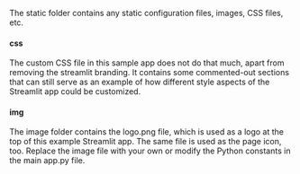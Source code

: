 The static folder contains any static configuration files, images, CSS files, etc. 

#### css
The custom CSS file in this sample app does not do that much, apart from removing the streamlit branding. It contains some commented-out sections that can still serve as an example of how different style aspects of the Streamlit app could be customized.

#### img
The image folder contains the logo.png file, which is used as a logo at the top of this example Streamlit app. The same file is used as the page icon, too.
Replace the image file with your own or modify the Python constants in the main app.py file.
